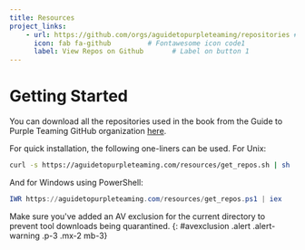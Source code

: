 ```yaml
---
title: Resources
project_links:
    - url: https://github.com/orgs/aguidetopurpleteaming/repositories # url1
      icon: fab fa-github         # Fontawesome icon code1
      label: View Repos on Github       # Label on button 1
---
```


# Getting Started

You can download all the repositories used in the book from the Guide to Purple Teaming GitHub organization [here](https://github.com/aguidetopurpleteaming).


For quick installation, the following one-liners can be used. For Unix:

```sh
curl -s https://aguidetopurpleteaming.com/resources/get_repos.sh | sh
```

And for Windows using PowerShell:

```powershell
IWR https://aguidetopurpleteaming.com/resources/get_repos.ps1 | iex
```

Make sure you've added an AV exclusion for the current directory to prevent tool downloads being quarantined. 
{: #avexclusion .alert .alert-warning .p-3 .mx-2 mb-3}
